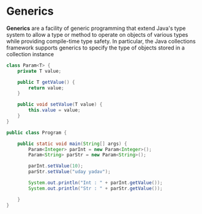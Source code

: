 # Generics

**Generics** are a facility of generic programming that extend Java's type system to allow a type or method to operate on objects of various types while providing compile-time type safety. In particular, the Java collections framework supports generics to specify the type of objects stored in a collection instance

```java
class Param<T> {
    private T value;

    public T getValue() {
        return value;
    }

    public void setValue(T value) {
        this.value = value;
    }
}

public class Program {

    public static void main(String[] args) {
        Param<Integer> parInt = new Param<Integer>();
        Param<String> parStr = new Param<String>();

        parInt.setValue(10);
        parStr.setValue("uday yadav");

        System.out.println("Int : " + parInt.getValue());
        System.out.println("Str : " + parStr.getValue());

    }
}
```





